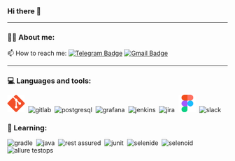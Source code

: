 ### Hi there 👋

---
### :man_technologist: About me:

:mailbox: How to reach me: [![Telegram Badge](https://img.shields.io/badge/-@sanler4ik-blue?style=flat&logo=Telegram&logoColor=white)](https://t.me/sanler4ik) [![Gmail Badge](https://img.shields.io/badge/-mail-red?style=flat&logo=Gmail&logoColor=white)](mailto:valvalsan@yandex.ru)

---

<div>
  
### 💻 Languages and tools:

<img src="https://github.com/devicons/devicon/blob/master/icons/git/git-original.svg" title="git" alt="git" width="40" height="40"/>&nbsp;
<img src="https://cdn.jsdelivr.net/gh/devicons/devicon/icons/gitlab/gitlab-original.svg" title="gitlab" alt="gitlab" width="40" height="40"/>&nbsp;
<img src="https://cdn.jsdelivr.net/gh/devicons/devicon/icons/postgresql/postgresql-original.svg" title="postgresql" alt="postgresql" width="40" height="40"/>&nbsp;
<img src="https://cdn.jsdelivr.net/gh/devicons/devicon/icons/grafana/grafana-original.svg" title="grafana" alt="grafana" width="40" height="40"/>&nbsp;
<img src="https://cdn.jsdelivr.net/gh/devicons/devicon/icons/jenkins/jenkins-original.svg" title="jenkins" alt="jenkins" width="40" height="40"/>&nbsp;
<img src="https://cdn.jsdelivr.net/gh/devicons/devicon/icons/jira/jira-original-wordmark.svg" title="jira" alt="jira" width="40" height="40"/>&nbsp;
<img src="https://github.com/devicons/devicon/blob/master/icons/figma/figma-original.svg" title="figma" alt="figma" width="40" height="40"/>&nbsp;
<img src="https://cdn.jsdelivr.net/gh/devicons/devicon/icons/slack/slack-original.svg" title="slack" alt="slack" width="40" height="40"/>&nbsp; 

</div>

<div>

### 🌱 Learning:

<img src="https://cdn.jsdelivr.net/gh/devicons/devicon/icons/gradle/gradle-plain.svg" title="gradle" alt="gradle" width="40" height="40"/>&nbsp;
<img src="https://cdn.jsdelivr.net/gh/devicons/devicon/icons/java/java-original-wordmark.svg" title="java" alt="java" width="40" height="40"/>&nbsp;
<img src="https://avatars.githubusercontent.com/u/19369327?s=280&v=4" title="rest assured" alt="rest assured" width="40" height="40"/>&nbsp;
<img src="https://junit.org/junit5/assets/img/junit5-logo.png" title="junit" alt="junit" width="40" height="40"/>&nbsp;
<img src="https://fs.getcourse.ru/fileservice/file/download/a/159627/sc/399/h/5d2c34e97efd8aff6f7f2c1d3c8c30b8.svg" title="selenide" alt="selenide" width="40" height="40"/>&nbsp;
<img src="https://fs.getcourse.ru/fileservice/file/download/a/159627/sc/131/h/40ba0a9a145340d913192bff0f6c6b77.svg" title="selenoid" alt="selenoid" width="40" height="40"/>&nbsp;
<img src="https://fs.getcourse.ru/fileservice/file/download/a/159627/sc/185/h/c79ab1cf937ba73a952a0a02a11e9469.svg" title="allure testops" alt="allure testops" width="40" height="40"/>&nbsp;
        
</div>
          



<!--
**Ler4ik/Ler4ik** is a ✨ _special_ ✨ repository because its `README.md` (this file) appears on your GitHub profile.

Here are some ideas to get you started:

- 🔭 I’m currently working on ...
- 🌱 I’m currently learning ...
- 👯 I’m looking to collaborate on ...
- 🤔 I’m looking for help with ...
- 💬 Ask me about ...
- 📫 How to reach me: ...
- 😄 Pronouns: ...
- ⚡ Fun fact: ...
-->
